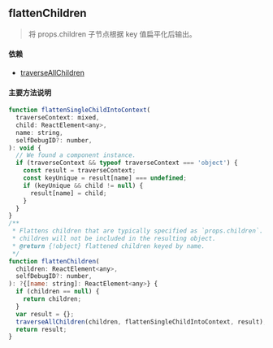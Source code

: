 ## <span id="flattenchildren">flattenChildren</span>
>将 props.children 子节点根据 key 值扁平化后输出。

#### 依赖
* [traverseAllChildren](#traverseallchildren)

#### 主要方法说明
```javascript
function flattenSingleChildIntoContext(
  traverseContext: mixed,
  child: ReactElement<any>,
  name: string,
  selfDebugID?: number,
): void {
  // We found a component instance.
  if (traverseContext && typeof traverseContext === 'object') {
    const result = traverseContext;
    const keyUnique = result[name] === undefined;
    if (keyUnique && child != null) {
      result[name] = child;
    }
  }
}
/**
 * Flattens children that are typically specified as `props.children`. Any null
 * children will not be included in the resulting object.
 * @return {!object} flattened children keyed by name.
 */
function flattenChildren(
  children: ReactElement<any>,
  selfDebugID?: number,
): ?{[name: string]: ReactElement<any>} {
  if (children == null) {
    return children;
  }
  var result = {};
  traverseAllChildren(children, flattenSingleChildIntoContext, result);
  return result;
}
```